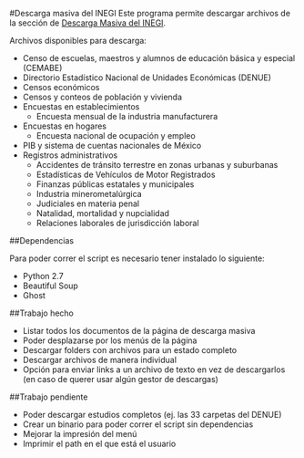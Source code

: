 #Descarga masiva del INEGI
Este programa permite descargar archivos de la sección de [Descarga Masiva del INEGI](http://www3.inegi.org.mx/sistemas/descarga/).

Archivos disponibles para descarga:

* Censo de escuelas, maestros y alumnos de educación básica y especial (CEMABE) 
* Directorio Estadístico Nacional de Unidades Económicas (DENUE) 
* Censos económicos
* Censos y conteos de población y vivienda
* Encuestas en establecimientos
    * Encuesta mensual de la industria manufacturera   
* Encuestas en hogares
    * Encuesta nacional de ocupación y empleo
* PIB y sistema de cuentas nacionales de México
* Registros administrativos
    * Accidentes de tránsito terrestre en zonas urbanas y suburbanas
    * Estadísticas de Vehículos de Motor Registrados
    * Finanzas públicas estatales y municipales
    * Industria minerometalúrgica
    * Judiciales en materia penal
    * Natalidad, mortalidad y nupcialidad
    * Relaciones laborales de jurisdicción laboral


##Dependencias

Para poder correr el script es necesario tener instalado lo siguiente:

* Python 2.7
* Beautiful Soup
* Ghost

##Trabajo hecho

* Listar todos los documentos de la página de descarga masiva
* Poder desplazarse por los menús de la página
* Descargar folders con archivos para un estado completo
* Descargar archivos de manera individual
* Opción para enviar links a un archivo de texto en vez de descargarlos (en caso de querer usar algún gestor de descargas)

##Trabajo pendiente

* Poder descargar estudios completos (ej. las 33 carpetas del DENUE)
* Crear un binario para poder correr el script sin dependencias
* Mejorar la impresión del menú
* Imprimir el path en el que está el usuario
